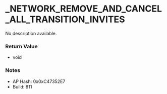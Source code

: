 # _NETWORK_REMOVE_AND_CANCEL_ALL_TRANSITION_INVITES

No description available.

### Return Value
* void

### Notes
* AP Hash: 0x0xC47352E7
* Build: 811

